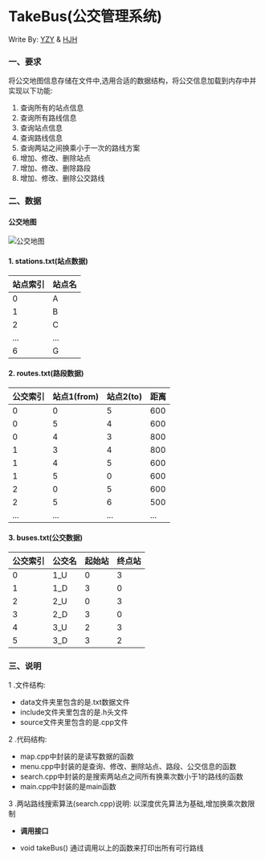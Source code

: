 # TakeBus(公交管理系统) #
Write By: [YZY](https://gitee.com/yuan_zhongyang) & [HJH](https://gitee.com/Heaciy)
### 一、要求 ###
<p>将公交地图信息存储在文件中,选用合适的数据结构，将公交信息加载到内存中并实现以下功能:</p>

1. 查询所有的站点信息
2. 查询所有路线信息
3. 查询站点信息
4. 查询路线信息
5. 查询两站之间换乘小于一次的路线方案
6. 增加、修改、删除站点
7. 增加、修改、删除路段
8. 增加、修改、删除公交路线

### 二、数据 ###
#### 公交地图 ####
![公交地图](https://images.gitee.com/uploads/images/2020/0303/205512_063eaa3b_5316651.jpeg "map (4)_LI.jpg")

#### 1. stations.txt(站点数据) ####

| 站点索引 | 站点名 |
| -------- | ------ |
| 0        | A      |
| 1        | B      |
| 2        | C      |
| ...      | ...    |
| 6        | G      |
#### 2. routes.txt(路段数据) ####

| 公交索引 | 站点1(from) | 站点2(to) | 距离 |
| -------- | ----------- | --------- | ---- |
| 0        | 0           | 5         | 600  |
| 0        | 5           | 4         | 600  |
| 0        | 4           | 3         | 800  |
| 1        | 3           | 4         | 800  |
| 1        | 4           | 5         | 600  |
| 1        | 5           | 0         | 600  |
| 2        | 0           | 5         | 600  |
| 2        | 5           | 6         | 500  |
| ...      | ...         | ...       | ...  |
#### 3. buses.txt(公交数据) ####

| 公交索引 | 公交名 | 起始站 | 终点站 |
| -------- | ------ | ------ | ------ |
| 0        | 1_U    | 0      | 3      |
| 1        | 1_D    | 3      | 0      |
| 2        | 2_U    | 0      | 3      |
| 3        | 2_D    | 3      | 0      |
| 4        | 3_U    | 2      | 3      |
| 5        | 3_D    | 3      | 2      |
### 三、说明 ###

1 .文件结构:
- data文件夹里包含的是.txt数据文件
- include文件夹里包含的是.h头文件
- source文件夹里包含的是.cpp文件

2 .代码结构:
- map.cpp中封装的是读写数据的函数
- menu.cpp中封装的是查询、修改、删除站点、路段、公交信息的函数
- search.cpp中封装的是搜索两站点之间所有换乘次数小于1的路线的函数
- main.cpp中封装的是main函数

3 .两站路线搜索算法(search.cpp)说明:
以深度优先算法为基础,增加换乘次数限制

-  **调用接口** 

- void takeBus() 通过调用以上的函数来打印出所有可行路线